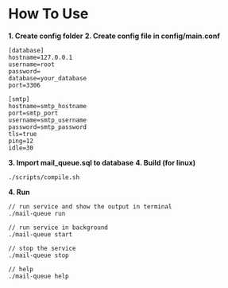 # How To Use
**1. Create config folder**
**2. Create config file in config/main.conf**
```
[database]
hostname=127.0.0.1
username=root
password=
database=your_database
port=3306

[smtp]
hostname=smtp_hostname
port=smtp_port
username=smtp_username
password=smtp_password
tls=true
ping=12
idle=30
```

**3. Import mail_queue.sql to database**
**4. Build (for linux)**
```
./scripts/compile.sh
```

**4. Run**
```
// run service and show the output in terminal
./mail-queue run

// run service in background
./mail-queue start

// stop the service
./mail-queue stop

// help
./mail-queue help
```
